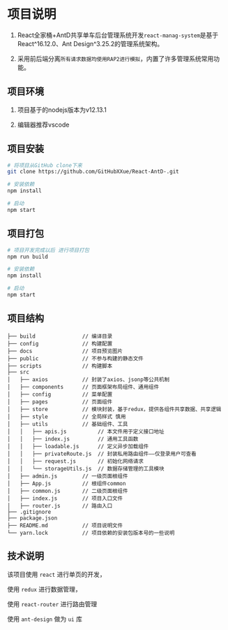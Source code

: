 # 项目说明

1. React全家桶+AntD共享单车后台管理系统开发`react-manag-system`是基于React^16.12.0、Ant Design^3.25.2的管理系统架构。

2. 采用前后端分离`所有请求数据均使用RAP2进行模拟`，内置了许多管理系统常用功能。

## 项目环境

1. 项目基于的nodejs版本为v12.13.1

2. 编辑器推荐vscode

## 项目安装

```bash
# 将项目从GitHub clone下来
git clone https://github.com/GitHubXXue/React-AntD-.git

# 安装依赖
npm install

# 启动
npm start
```

## 项目打包

```bash
# 项目开发完成以后 进行项目打包
npm run build

# 安装依赖
npm install

# 启动
npm start
```

## 项目结构

```
├── build               // 编译目录
├── config              // 构建配置
├── docs                // 项目预览图片
├── public              // 不参与构建的静态文件
├── scripts             // 构建脚本
├── src         
│   ├── axios           // 封装了axios、jsonp等公共机制
│   ├── components      // 页面框架布局组件、通用组件
│   ├── config          // 菜单配置
│   ├── pages           // 页面组件
│   ├── store           // 模块封装，基于redux，提供各组件共享数据、共享逻辑
│   ├── style           // 全局样式 慎用
│   ├── utils           // 基础组件、工具
│   │   ├── apis.js          // 本文件用于定义接口地址
│   │   ├── index.js         // 通用工具函数
│   │   ├── loadable.js      // 定义异步加载组件
│   │   ├── privateRoute.js  // 封装私用路由组件——仅登录用户可查看
│   │   ├── request.js       // 初始化网络请求
│   │   └── storageUtils.js  // 数据存储管理的工具模块
│   ├── admin.js        // 一级页面根组件
│   ├── App.js          // 根组件common
│   ├── common.js       // 二级页面根组件
│   ├── index.js        // 项目入口文件
│   ├── router.js       // 路由入口
├── .gitignore          
├── package.json
├── README.md           // 项目说明文件
└── yarn.lock           // 项目依赖的安装包版本号的一些说明
```

## 技术说明

该项目使用 `react` 进行单页的开发，

使用 `redux` 进行数据管理，

使用 `react-router` 进行路由管理

使用 `ant-design` 做为 `ui` 库
